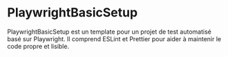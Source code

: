 # PlaywrightBasicSetup
PlaywrightBasicSetup est un template pour un projet de test automatisé basé sur Playwright. Il comprend ESLint et Prettier pour aider à maintenir le code propre et lisible. 
